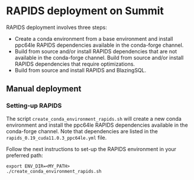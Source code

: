 # RAPIDS deployment on Summit

RAPIDS deployment involves three steps:

- Create a conda environment from a base environment and install ppc64le RAPIDS dependencies available in the conda-forge channel.
- Build from source and/or install RAPIDS dependencies that are not available in the conda-forge channel. Build from source and/or install RAPIDS dependencies that require optimizations.
- Build from source and install RAPIDS and BlazingSQL.

## Manual deployment

### Setting-up RAPIDS

The script `create_conda_environment_rapids.sh` will create a new conda environment and install the ppc64le RAPIDS dependencies available in the conda-forge channel. Note that dependencies are listed in the `rapids_0.19_cuda11.0.3_ppc64le.yml` file.

Follow the next instructions to set-up the RAPIDS environment in your preferred path:

```
export ENV_DIR=<MY_PATH>
./create_conda_environment_rapids.sh
```
